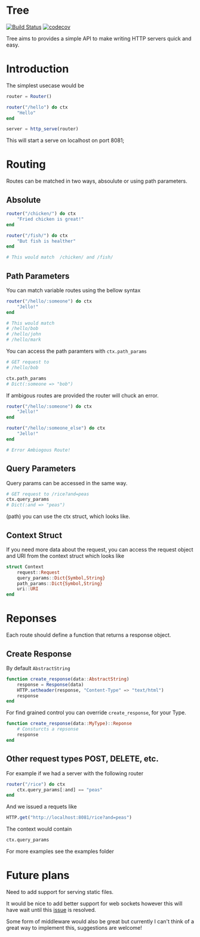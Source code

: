 # Tree

[![Build Status](https://travis-ci.com/onetonfoot/Tree.svg?branch=master)](https://travis-ci.com/onetonfoot/Tree)
[![codecov](https://codecov.io/gh/onetonfoot/Tree/branch/master/graph/badge.svg)](https://codecov.io/gh/onetonfoot/Tree)


Tree aims to provides a simple API to make writing HTTP servers quick and easy.

# Introduction

The simplest usecase would be

```julia
router = Router()

router("/hello") do ctx
    "Hello"
end

server = http_serve(router)
```

This will start a serve on localhost on port 8081;


# Routing


Routes can be matched in two ways, absoulute or using path parameters.

## Absolute

```julia
router("/chicken/") do ctx
    "Fried chicken is great!"
end

router("/fish/") do ctx
    "But fish is healther"
end

# This would match  /chicken/ and /fish/
```

## Path Parameters

You can match variable routes using the bellow syntax

```julia
router("/hello/:someone") do ctx
    "Jello!"
end

# This would match
# /hello/bob
# /hello/john
# /hello/mark
```

You can access the path paramters with `ctx.path_params`

```julia
# GET request to 
# /hello/bob

ctx.path_params
# Dict(:someone => "bob")
```

If ambigous routes are provided the router will chuck an error.


```julia
router("/hello/:someone") do ctx
    "Jello!"
end

router("/hello/:someone_else") do ctx
    "Jello!"
end

# Error Ambiogous Route!
```

## Query Parameters

Query params can be accessed in the same way.

```julia
# GET request to /rice?and=peas
ctx.query_params
# Dict(:and => "peas")
```

 (path) you can use the ctx struct, which looks like. 


## Context Struct


If you need more data about the request, you can access the request object and URI from the context struct which looks like


```julia
struct Context
    request::Request
    query_params::Dict{Symbol,String}
    path_params::Dict{Symbol,String}
    uri::URI
end
```

# Reponses

Each route should define a function that returns a response object. 


## Create Response

By default `AbstractString`

```julia
function create_response(data::AbstractString)
    response = Response(data)
    HTTP.setheader(response, "Content-Type" => "text/html")
    response
end
```

For find grained control you can override `create_response`,
for your Type.


```julia
function create_response(data::MyType)::Reponse
    # Consturcts a repsonse 
    response
end
```

## Other request types POST, DELETE, etc.

For example if we had a server with the following router

```julia
router("/rice") do ctx
    ctx.query_params[:and] == "peas"
end
```

And we issued a requets like

```julia
HTTP.get("http://localhost:8081/rice?and=peas")
```

The context would contain


```julia
ctx.query_params 

```

For more examples see the examples folder


# Future plans

Need to add support for serving static files.

It would be nice to add better support for web sockets however this will have wait until this [issue](https://github.com/JuliaWeb/HTTP.jl/issues/474) is resolved.


Some form of middleware would also be great but currently I can't think of a great way to implement this, suggestions are welcome!


